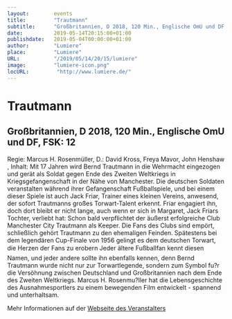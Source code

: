 ```yaml
---
layout:        events
title:         "Trautmann"
subtitle:      "Großbritannien, D 2018, 120 Min., Englische OmU und DF, FSK: 12"
date:          2019-05-14T20:15:00+01:00
publishdate:   2019-05-04T00:00:00+01:00
author:        "Lumiere"
place:         "Lumiere"
URL:           "/2019/05/14/20/15/lumiere"
image:         "lumiere-icon.png"
locURL:         "http://www.lumiere.de/"
---
```


Trautmann
===========

Großbritannien, D 2018, 120 Min., Englische OmU und DF, FSK: 12
-----------

Regie: Marcus H. Rosenmüller, D.: David Kross, Freya Mavor, John Henshaw , Inhalt: Mit 17 Jahren wird Bernd Trautmann in die Wehrmacht eingezogen und gerät als Soldat gegen Ende des Zweiten Weltkriegs in Kriegsgefangenschaft in der Nähe von Manchester. Die deutschen Soldaten veranstalten während ihrer Gefangenschaft Fußballspiele, und bei einem dieser Spiele ist auch Jack Friar, Trainer eines kleinen Vereins, anwesend, der sofort Trautmanns großes Torwart-Talent erkennt. Friar engagiert ihn, doch dort bleibt er nicht lange, auch wenn er sich in Margaret, Jack Friars Tochter, verliebt hat: Schon bald verpflichtet der äußerst erfolgreiche Club Manchester City Trautmann als Keeper. Die Fans des Clubs sind empört, schließlich gehört Trautmann zu den ehemaligen Feinden. Spätestens bei dem legendären Cup-Finale von 1956 gelingt es dem deutschen Torwart, die Herzen der Fans zu erobern Jeder ältere Fußballfan kennt diesen Namen, und jeder andere sollte ihn ebenfalls kennen, denn Bernd Trautmann wurde nicht nur zur Torwartlegende, sondern zum Symbol fu?r die Versöhnung zwischen Deutschland und Großbritannien nach dem Ende des Zweiten Weltkriegs. Marcus H. Rosenmu?ller hat die Lebensgeschichte des Ausnahmesportlers zu einem bewegenden Film entwickelt - spannend und unterhaltsam.

Mehr Informationen auf der [Webseite des Veranstalters](http://www.lumiere.de/19/05/trautmann.htm)
